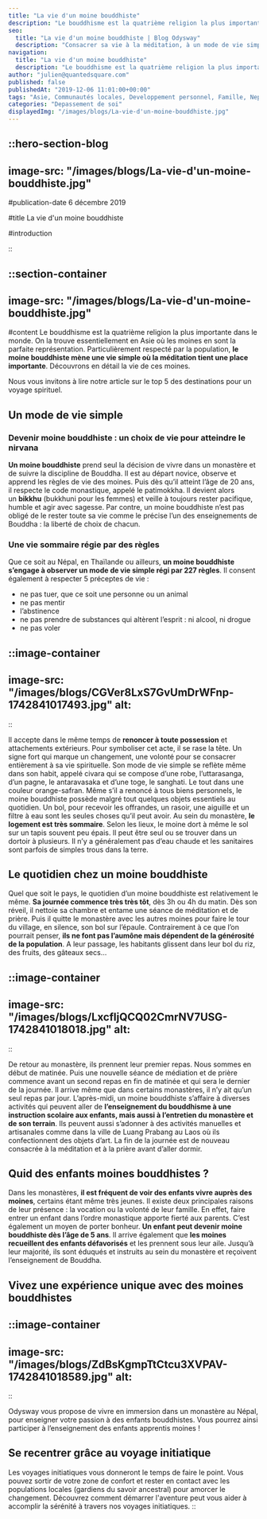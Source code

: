 ```yaml
---
title: "La vie d'un moine bouddhiste"
description: "Le bouddhisme est la quatrième religion la plus importante dans le monde. On la trouve essentiellement en Asie ou les moines en sont la parfaite représentation. Particulièrement respecte par la population, le moine bouddhiste mène une vie simple ou la méditation tient une place importante. Découvrons en détail..."
seo:
  title: "La vie d'un moine bouddhiste | Blog Odysway"
  description: "Consacrer sa vie à la méditation, à un mode de vie simple, respecter des règles strictes : vivez le quotidien d'un moine bouddhiste !"
navigation:
  title: "La vie d'un moine bouddhiste"
  description: "Le bouddhisme est la quatrième religion la plus importante dans le monde. On la trouve essentiellement en Asie ou les moines en sont la parfaite représentation. Particulièrement respecte par la population, le moine bouddhiste mène une vie simple ou la méditation tient une place importante. Découvrons en détail..."
author: "julien@quantedsquare.com"
published: false
publishedAt: "2019-12-06 11:01:00+00:00"
tags: "Asie, Communautés locales, Developpement personnel, Famille, Nepal"
categories: "Depassement de soi"
displayedImg: "/images/blogs/La-vie-d'un-moine-bouddhiste.jpg"
---
```


::hero-section-blog
---
image-src: "/images/blogs/La-vie-d'un-moine-bouddhiste.jpg"
---
#publication-date
6 décembre 2019

#title
La vie d'un moine bouddhiste

#introduction

::

::section-container
---
image-src: "/images/blogs/La-vie-d'un-moine-bouddhiste.jpg"
---
#content
Le bouddhisme est la quatrième religion la plus importante dans le monde. On la trouve essentiellement en Asie où les moines en sont la parfaite représentation. Particulièrement respecté par la population, **le moine bouddhiste mène une vie simple où la méditation tient une place importante**. Découvrons en détail la vie de ces moines.

Nous vous invitons à lire notre article sur le top 5 des destinations pour un voyage spirituel.

## Un mode de vie simple

### Devenir moine bouddhiste : un choix de vie pour atteindre le nirvana

**Un moine bouddhiste** prend seul la décision de vivre dans un monastère et de suivre la discipline de Bouddha. Il est au départ novice, observe et apprend les règles de vie des moines. Puis dès qu’il atteint l’âge de 20 ans, il respecte le code monastique, appelé le patimokkha. Il devient alors un **bikkhu** (bukkhuni pour les femmes) et veille à toujours rester pacifique, humble et agir avec sagesse. Par contre, un moine bouddhiste n’est pas obligé de le rester toute sa vie comme le précise l’un des enseignements de Bouddha : la liberté de choix de chacun.

### Une vie sommaire régie par des règles

Que ce soit au Népal, en Thaïlande ou ailleurs, **un moine bouddhiste s’engage à observer un mode de vie simple régi par 227 règles**. Il consent également à respecter 5 préceptes de vie :

*   ne pas tuer, que ce soit une personne ou un animal
*   ne pas mentir
*   l’abstinence
*   ne pas prendre de substances qui altèrent l’esprit : ni alcool, ni drogue
*   ne pas voler

::image-container
---
image-src: "/images/blogs/CGVer8LxS7GvUmDrWFnp-1742841017493.jpg"
alt: 
---
::

Il accepte dans le même temps de **renoncer à toute possession** et attachements extérieurs. Pour symboliser cet acte, il se rase la tête. Un signe fort qui marque un changement, une volonté pour se consacrer entièrement à sa vie spirituelle. Son mode de vie simple se reflète même dans son habit, appelé civara qui se compose d’une robe, l’uttarasanga, d’un pagne, le antaravasaka et d’une toge, le sanghati. Le tout dans une couleur orange-safran. Même s’il a renoncé à tous biens personnels, le moine bouddhiste possède malgré tout quelques objets essentiels au quotidien. Un bol, pour recevoir les offrandes, un rasoir, une aiguille et un filtre à eau sont les seules choses qu’il peut avoir. Au sein du monastère, **le logement est très sommaire**. Selon les lieux, le moine dort à même le sol sur un tapis souvent peu épais. Il peut être seul ou se trouver dans un dortoir à plusieurs. Il n’y a généralement pas d’eau chaude et les sanitaires sont parfois de simples trous dans la terre.

## Le quotidien chez un moine bouddhiste

Quel que soit le pays, le quotidien d’un moine bouddhiste est relativement le même. **Sa journée commence très très tôt**, dès 3h ou 4h du matin. Dès son réveil, il nettoie sa chambre et entame une séance de méditation et de prière. Puis il quitte le monastère avec les autres moines pour faire le tour du village, en silence, son bol sur l’épaule. Contrairement à ce que l’on pourrait penser, **ils ne font pas l’aumône mais dépendent de la générosité de la population**. A leur passage, les habitants glissent dans leur bol du riz, des fruits, des gâteaux secs…

::image-container
---
image-src: "/images/blogs/LxcfIjQCQ02CmrNV7USG-1742841018018.jpg"
alt: 
---
::

De retour au monastère, ils prennent leur premier repas. Nous sommes en début de matinée. Puis une nouvelle séance de médiation et de prière commence avant un second repas en fin de matinée et qui sera le dernier de la journée. Il arrive même que dans certains monastères, il n’y ait qu’un seul repas par jour. L’après-midi, un moine bouddhiste s’affaire à diverses activités qui peuvent aller de **l’enseignement du bouddhisme à une instruction scolaire aux enfants, mais aussi à l’entretien du monastère et de son terrain**. Ils peuvent aussi s’adonner à des activités manuelles et artisanales comme dans la ville de Luang Prabang au Laos où ils confectionnent des objets d’art. La fin de la journée est de nouveau consacrée à la méditation et à la prière avant d’aller dormir.

## Quid des enfants moines bouddhistes ?

Dans les monastères, **il est fréquent de voir des enfants vivre auprès des moines**, certains étant même très jeunes. Il existe deux principales raisons de leur présence : la vocation ou la volonté de leur famille. En effet, faire entrer un enfant dans l’ordre monastique apporte fierté aux parents. C’est également un moyen de porter bonheur. **Un enfant peut devenir moine bouddhiste dès l’âge de 5 ans**. Il arrive également que **les moines recueillent des enfants défavorisés** et les prennent sous leur aile. Jusqu’à leur majorité, ils sont éduqués et instruits au sein du monastère et reçoivent l’enseignement de Bouddha.

## Vivez une expérience unique avec des moines bouddhistes

::image-container
---
image-src: "/images/blogs/ZdBsKgmpTtCtcu3XVPAV-1742841018589.jpg"
alt: 
---
::

Odysway vous propose de vivre en immersion dans un monastère au Népal, pour enseigner votre passion à des enfants bouddhistes. Vous pourrez ainsi participer à l’enseignement des enfants apprentis moines !

## Se recentrer grâce au voyage initiatique

Les voyages initiatiques vous donneront le temps de faire le point. Vous pouvez sortir de votre zone de confort et rester en contact avec les populations locales (gardiens du savoir ancestral) pour amorcer le changement. Découvrez comment démarrer l'aventure peut vous aider à accomplir la sérénité à travers nos voyages initiatiques.
::

